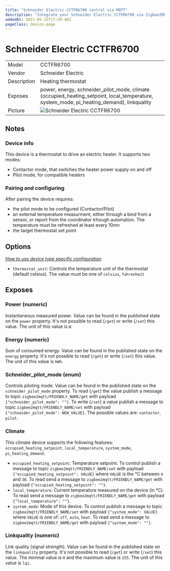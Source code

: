```yaml
---
title: "Schneider Electric CCTFR6700 control via MQTT"
description: "Integrate your Schneider Electric CCTFR6700 via Zigbee2MQTT with whatever smart home infrastructure you are using without the vendors bridge or gateway."
addedAt: 2021-05-25T17:59:46Z
pageClass: device-page
---
```


<!-- !!!! -->
<!-- ATTENTION: This file is auto-generated through docgen! -->
<!-- You can only edit the "Notes"-Section between the two comment lines "Notes BEGIN" and "Notes END". -->
<!-- Do not use h1 or h2 heading within "## Notes"-Section. -->
<!-- !!!! -->

# Schneider Electric CCTFR6700

|     |     |
|-----|-----|
| Model | CCTFR6700  |
| Vendor  | Schneider Electric  |
| Description | Heating thermostat |
| Exposes | power, energy, schneider_pilot_mode, climate (occupied_heating_setpoint, local_temperature, system_mode, pi_heating_demand), linkquality |
| Picture | ![Schneider Electric CCTFR6700](https://www.zigbee2mqtt.io/images/devices/CCTFR6700.jpg) |


<!-- Notes BEGIN: You can edit here. Add "## Notes" headline if not already present. -->
## Notes


### Device info
This device is a thermostat to drive an electric heater.
It supports two modes:
- Contactor mode, that switches the heater power supply on and off
- Pilot mode, for compatible heaters

### Pairing and configuring
After pairing the device requires:
- the pilot mode to be configured (Contactor/Pilot)
- an external temperature measurment, either through a bind from a sensor, or report from the coordinator trhough automation. The temperature must be refreshed at least every 10mn
- the target thermostat set point
<!-- Notes END: Do not edit below this line -->


## Options
*[How to use device type specific configuration](../guide/configuration/devices-groups.md#specific-device-options)*

* `thermostat_unit`: Controls the temperature unit of the thermostat (default celsius). The value must be one of `celsius`, `fahrenheit`


## Exposes

### Power (numeric)
Instantaneous measured power.
Value can be found in the published state on the `power` property.
It's not possible to read (`/get`) or write (`/set`) this value.
The unit of this value is `W`.

### Energy (numeric)
Sum of consumed energy.
Value can be found in the published state on the `energy` property.
It's not possible to read (`/get`) or write (`/set`) this value.
The unit of this value is `kWh`.

### Schneider_pilot_mode (enum)
Controls piloting mode.
Value can be found in the published state on the `schneider_pilot_mode` property.
To read (`/get`) the value publish a message to topic `zigbee2mqtt/FRIENDLY_NAME/get` with payload `{"schneider_pilot_mode": ""}`.
To write (`/set`) a value publish a message to topic `zigbee2mqtt/FRIENDLY_NAME/set` with payload `{"schneider_pilot_mode": NEW_VALUE}`.
The possible values are: `contactor`, `pilot`.

### Climate 
This climate device supports the following features: `occupied_heating_setpoint`, `local_temperature`, `system_mode`, `pi_heating_demand`.
- `occupied_heating_setpoint`: Temperature setpoint. To control publish a message to topic `zigbee2mqtt/FRIENDLY_NAME/set` with payload `{"occupied_heating_setpoint": VALUE}` where `VALUE` is the °C between `4` and `30`. To read send a message to `zigbee2mqtt/FRIENDLY_NAME/get` with payload `{"occupied_heating_setpoint": ""}`.
- `local_temperature`: Current temperature measured on the device (in °C). To read send a message to `zigbee2mqtt/FRIENDLY_NAME/get` with payload `{"local_temperature": ""}`.
- `system_mode`: Mode of this device. To control publish a message to topic `zigbee2mqtt/FRIENDLY_NAME/set` with payload `{"system_mode": VALUE}` where `VALUE` is one of: `off`, `auto`, `heat`. To read send a message to `zigbee2mqtt/FRIENDLY_NAME/get` with payload `{"system_mode": ""}`.

### Linkquality (numeric)
Link quality (signal strength).
Value can be found in the published state on the `linkquality` property.
It's not possible to read (`/get`) or write (`/set`) this value.
The minimal value is `0` and the maximum value is `255`.
The unit of this value is `lqi`.

